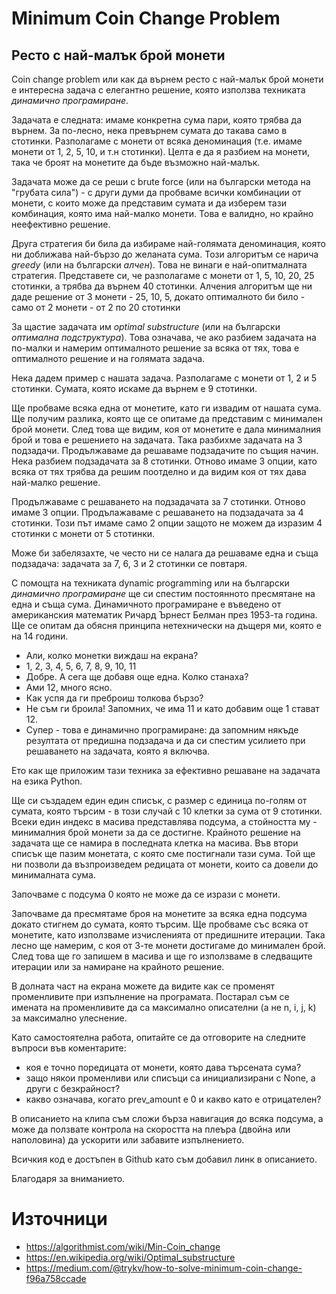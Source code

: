 # Minimum Coin Change Problem
## Ресто с най-малък брой монети

Coin change problem или как да върнем ресто с най-малък брой монети е интересна задача с елегантно решение, която използва техниката _динамично програмиране_.

Задачата е следната: имаме конкретна сума пари, която трябва да върнем. За по-лесно, нека превърнем сумата до такава само в стотинки. Разполагаме с монети от всяка деноминация (т.е. имаме монети от 1, 2, 5, 10, и т.н стотинки). Целта е да я разбием на монети, така че броят на монетите да бъде възможно най-малък. 

Задачата може да се реши с brute force (или на български метода на "грубата сила") - с други думи да пробваме всички комбинации от монети, с които може да представим сумата и да изберем тази комбинация, която има най-малко монети. Това е валидно, но крайно неефективно решение.

Друга стратегия би била да избираме най-голямата деноминация, която ни доближава най-бързо до желаната сума. Този алгоритъм се нарича _greedy_ (или на български _алчен_). Това не винаги е най-опитмалната стратегия. Представете си, че разполагаме с монети от 1, 5, 10, 20, 25 стотинки, а трябва да върнем 40 стотинки. Алчения алгоритъм ще ни даде решение от 3 монети - 25, 10, 5, докато оптималното би било - само от 2 монети - от 2 по 20 стотинки 

За щастие задачата им _optimal substructure_ (или на български _оптимална подструктура_). Това означава, че ако разбием задачата на по-малки и намерим оптималното решение за всяка от тях, това е оптималното решение и на голямата задача.

Нека дадем пример с нашата задача. Разполагаме с монети от 1, 2 и 5 стотинки. Сумата, която искаме да върнем е 9 стотинки. 

Ще пробваме всяка една от монетите, като ги извадим от нашата сума. Ще получим разлика, която ще се опитаме да представим с минимален брой монети. След това ще видим, коя от монетите е дала минималния брой и това е решението на задачата. Така разбихме задачата на 3 подзадачи. 
  Продължаваме да решаваме подзадачите по същия начин. Нека разбием подзадачата за 8 стотинки. Отново имаме 3 опции, като всяка от тях трябва да решим поотделно и да видим коя от тях дава най-малко решение.

Продължаваме с решаването на подзадачата за 7 стотинки. Отново имаме 3 опции. Продълажаваме с решаването на подзадачата за 4 стотинки. Този път имаме само 2 опции защото не можем да изразим 4 стотинки с монети от 5 стотинки. 

Може би забелязахте, че често ни се налага да решаваме една и съща подзадача: задачата за 7, 6, 3 и 2 стотинки се повтаря.

С помощта на техниката dynamic programming или на български _динамично програмиране_  ще си спестим постоянното пресмятане на една и съща сума. Динамичното програмиране е въведено от американския математик Ричард Ърнест Белман през 1953-та година. Ще се опитам да обясня принципа нетехнически на дъщеря ми, която е на 14 години.

- Али, колко монетки виждаш на екрана?
- 1, 2, 3, 4, 5, 6, 7, 8, 9, 10, 11 
- Добре. А сега ще добавя още една. Колко станаха?
- Ами 12, много ясно.
- Как успя да ги преброиш толкова бързо?
- Не съм ги броила! Запомних, че има 11 и като добавим още 1 стават 12.
- Супер - това е динамично програмиране: да запомним някъде резултата от предишна подзадача и да си спестим усилието при решаването на задачата, която я включва. 

Ето как ще приложим тази техника за ефективно решаване на задачата на езика Python.

Ще си създадем един един списък, с размер с единица по-голям от сумата, която търсим - в този случай с 10 клетки за сума от 9 стотинки. Всеки един индекс в масива представлява подсума, а стойността му - минималния брой монети за да се достигне. Крайното решение на задачата ще се намира в последната клетка на масива. Във втори списък ще пазим монетата, с която сме постигнали тази сума. Той ще ни позволи да възпроизведем редицата от монети, които са довели до минималната сума.

Започваме с подсума 0 която не може да се изрази с монети. 

Започваме да пресмятаме броя на монетите за всяка една подсума докато стигнем до сумата, която търсим. Ще пробваме със всяка от монетите, като използваме изчисленията от предишните итерации. Така лесно ще намерим, с коя от 3-те монети достигаме до минимален брой. След това ще го запишем в масива и ще го използваме в следващите итерации или за намиране на крайното решение. 

В долната част на екрана можете да видите как се променят променливите при изпълнение на програмата. Постарал съм се имената на променливите да са максимално описателни (а не n, i, j, k) за максимално улеснение.

Като самостоятелна работа, опитайте се да отговорите на следните въпроси във коментарите:
* коя е точно поредицата от монети, която дава търсената сума?
* защо някои променливи или списъци са инициализирани с None, а други с безкрайност?
* какво означава, когато prev_amount е 0 и какво като е отрицателен?

В описанието на клипа съм сложи бърза навигация до всяка подсума, а може да ползвате контрола на скоростта на плеъра (двойна или наполовина) да ускорити или забавите изпълнението. 

Всичкия код е достъпен в Github като съм добавил линк в описанието.

Благодаря за вниманието.


   



# Източници
* https://algorithmist.com/wiki/Min-Coin_change
* https://en.wikipedia.org/wiki/Optimal_substructure
* https://medium.com/@trykv/how-to-solve-minimum-coin-change-f96a758ccade



